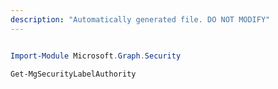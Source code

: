 ```yaml
---
description: "Automatically generated file. DO NOT MODIFY"
---
```


```powershell

Import-Module Microsoft.Graph.Security

Get-MgSecurityLabelAuthority

```